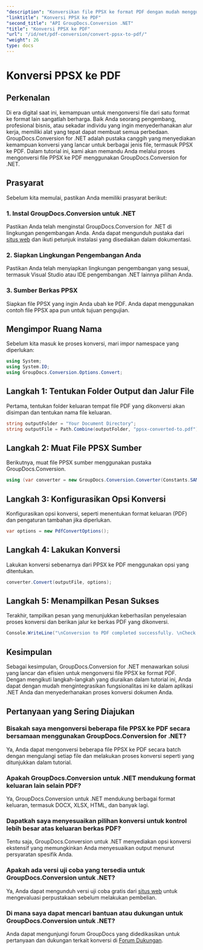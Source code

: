 ```yaml
---
"description": "Konversikan file PPSX ke format PDF dengan mudah menggunakan GroupDocs.Conversion for .NET. Sederhanakan alur kerja dokumen Anda dengan pustaka .NET yang canggih ini."
"linktitle": "Konversi PPSX ke PDF"
"second_title": "API GroupDocs.Conversion .NET"
"title": "Konversi PPSX ke PDF"
"url": "/id/net/pdf-conversion/convert-ppsx-to-pdf/"
"weight": 26
type: docs
---
```

# Konversi PPSX ke PDF

## Perkenalan
Di era digital saat ini, kemampuan untuk mengonversi file dari satu format ke format lain sangatlah berharga. Baik Anda seorang pengembang, profesional bisnis, atau sekadar individu yang ingin menyederhanakan alur kerja, memiliki alat yang tepat dapat membuat semua perbedaan. GroupDocs.Conversion for .NET adalah pustaka canggih yang menyediakan kemampuan konversi yang lancar untuk berbagai jenis file, termasuk PPSX ke PDF. Dalam tutorial ini, kami akan memandu Anda melalui proses mengonversi file PPSX ke PDF menggunakan GroupDocs.Conversion for .NET.
## Prasyarat
Sebelum kita memulai, pastikan Anda memiliki prasyarat berikut:
### 1. Instal GroupDocs.Conversion untuk .NET
Pastikan Anda telah menginstal GroupDocs.Conversion for .NET di lingkungan pengembangan Anda. Anda dapat mengunduh pustaka dari [situs web](https://releases.groupdocs.com/conversion/net/) dan ikuti petunjuk instalasi yang disediakan dalam dokumentasi.
### 2. Siapkan Lingkungan Pengembangan Anda
Pastikan Anda telah menyiapkan lingkungan pengembangan yang sesuai, termasuk Visual Studio atau IDE pengembangan .NET lainnya pilihan Anda.
### 3. Sumber Berkas PPSX
Siapkan file PPSX yang ingin Anda ubah ke PDF. Anda dapat menggunakan contoh file PPSX apa pun untuk tujuan pengujian.

## Mengimpor Ruang Nama
Sebelum kita masuk ke proses konversi, mari impor namespace yang diperlukan:

```csharp
using System;
using System.IO;
using GroupDocs.Conversion.Options.Convert;
```

## Langkah 1: Tentukan Folder Output dan Jalur File
Pertama, tentukan folder keluaran tempat file PDF yang dikonversi akan disimpan dan tentukan nama file keluaran.
```csharp
string outputFolder = "Your Document Directory";
string outputFile = Path.Combine(outputFolder, "ppsx-converted-to.pdf");
```
## Langkah 2: Muat File PPSX Sumber
Berikutnya, muat file PPSX sumber menggunakan pustaka GroupDocs.Conversion.
```csharp
using (var converter = new GroupDocs.Conversion.Converter(Constants.SAMPLE_PPSX))
```
## Langkah 3: Konfigurasikan Opsi Konversi
Konfigurasikan opsi konversi, seperti menentukan format keluaran (PDF) dan pengaturan tambahan jika diperlukan.
```csharp
var options = new PdfConvertOptions();
```
## Langkah 4: Lakukan Konversi
Lakukan konversi sebenarnya dari PPSX ke PDF menggunakan opsi yang ditentukan.
```csharp
converter.Convert(outputFile, options);
```
## Langkah 5: Menampilkan Pesan Sukses
Terakhir, tampilkan pesan yang menunjukkan keberhasilan penyelesaian proses konversi dan berikan jalur ke berkas PDF yang dikonversi.
```csharp
Console.WriteLine("\nConversion to PDF completed successfully. \nCheck output in {0}", outputFolder);
```

## Kesimpulan
Sebagai kesimpulan, GroupDocs.Conversion for .NET menawarkan solusi yang lancar dan efisien untuk mengonversi file PPSX ke format PDF. Dengan mengikuti langkah-langkah yang diuraikan dalam tutorial ini, Anda dapat dengan mudah mengintegrasikan fungsionalitas ini ke dalam aplikasi .NET Anda dan menyederhanakan proses konversi dokumen Anda.
## Pertanyaan yang Sering Diajukan
### Bisakah saya mengonversi beberapa file PPSX ke PDF secara bersamaan menggunakan GroupDocs.Conversion for .NET?
Ya, Anda dapat mengonversi beberapa file PPSX ke PDF secara batch dengan mengulangi setiap file dan melakukan proses konversi seperti yang ditunjukkan dalam tutorial.
### Apakah GroupDocs.Conversion untuk .NET mendukung format keluaran lain selain PDF?
Ya, GroupDocs.Conversion untuk .NET mendukung berbagai format keluaran, termasuk DOCX, XLSX, HTML, dan banyak lagi.
### Dapatkah saya menyesuaikan pilihan konversi untuk kontrol lebih besar atas keluaran berkas PDF?
Tentu saja, GroupDocs.Conversion untuk .NET menyediakan opsi konversi ekstensif yang memungkinkan Anda menyesuaikan output menurut persyaratan spesifik Anda.
### Apakah ada versi uji coba yang tersedia untuk GroupDocs.Conversion untuk .NET?
Ya, Anda dapat mengunduh versi uji coba gratis dari [situs web](https://releases.groupdocs.com/) untuk mengevaluasi perpustakaan sebelum melakukan pembelian.
### Di mana saya dapat mencari bantuan atau dukungan untuk GroupDocs.Conversion untuk .NET?
Anda dapat mengunjungi forum GroupDocs yang didedikasikan untuk pertanyaan dan dukungan terkait konversi di [Forum Dukungan](https://forum.groupdocs.com/c/conversion/11).